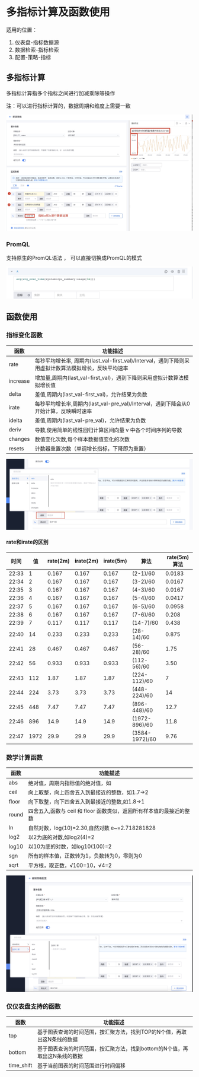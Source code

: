 # 多指标计算及函数使用


适用的位置：

1. 仪表盘-指标数据源
2. 数据检索-指标检索
3. 配置-策略-指标


## 多指标计算

多指标计算指多个指标之间进行加减乘除等操作

注：可以进行指标计算的，数据周期和维度上需要一致

![](media/16614168957501.jpg)

### PromQL

支持原生的PromQL语法 ， 可以直接切换成PromQL的模式

![](media/16614142376385.jpg)


## 函数使用


### 指标变化函数


函数 |	功能描述
---|---
rate	| 每秒平均增长率, 周期内(last_val-first_val)/Interval，遇到下降则采用虚拟计数算法模拟增长，反映平均速率
increase | 增加量,周期内(last_val-first_val)，遇到下降则采用虚拟计数算法模拟增长值
delta	 | 差值,周期内(last_val-first_val)，允许结果为负数
irate	| 每秒平均增长率,周期内(last_val-pre_val)/Interval，遇到下降会从0开始计算，反映瞬时速率
idelta|差值,周期内(last_val-pre_val)，允许结果为负数
deriv	| 导数,使用简单的线性回归计算区间向量 v 中各个时间序列的导数 
changes | 	 数值变化次数,每个样本数据值变化的次数
resets	 | 计数器重置次数（单调增长指标，下降即为重置）

![](media/16614140818309.jpg)


#### rate和irate的区别

时间 | 	值	| rate(2m)	| irate(2m)| 	irate(5m)	| 算法	| rate(5m)	算法 | 
---|---|---|---|---|---|---
22:33 | 1 | 0.167 | 0.167 | 0.167 | (2-1)/60 | 0.0183
22:34 | 2 | 0.167 | 0.167 | 0.167 | (3-2)/60 | 0.0167
22:35 | 3 | 0.167 | 0.167 | 0.167 | (4-3)/60 | 0.0167
22:36 | 4 | 0.167 | 0.167 | 0.167 | (5-4)/60 | 0.0417
22:37 | 5 | 0.167 | 0.167 | 0.167 | (6-5)/60 | 0.0958
22:38 | 6 | 0.167 | 0.167 | 0.167 | (7-6)/60 | 0.208
22:39 | 7 | 0.117 | 0.117 | 0.117 | (14-7)/60 | 0.438
22:40 | 14 | 0.233 | 0.233 | 0.233 | (28-14)/60 | 0.875
22:41 | 28 | 0.467 | 0.467 | 0.467 | (56-28)/60 | 1.75
22:42 | 56 | 0.933 | 0.933 | 0.933 | (112-56)/60 | 3.50
22:43 | 112 | 1.87 | 1.87 | 1.87 | (224-112)/60 | 7
22:44 | 224 | 3.73 | 3.73 | 3.73 | (448-224)/60 | 14
22:45 | 448 | 7.47 | 7.47 | 7.47 | (896-448)/60 | 12.7
22:46 | 896 | 14.9 | 14.9 | 14.9 | (1972-896)/60 | 11.8
22:47 | 1972 | 29.9 | 29.9 | 29.9 | (3584-1972)/60 | 9.76



### 数学计算函数

函数	| 功能描述
---|---
abs	|  绝对值，周期内指标值的绝对值，如|v1|,|v2|,|v3|
ceil	| 向上取整，向上四舍五入到最接近的整数，如1.7->2
floor	 |  向下取整，向下四舍五入到最接近的整数,如1.8->1
round	 | 四舍五入,函数与 ceil 和 floor 函数类似，返回所有样本值的最接近的整数
ln	 | 自然对数，log(10)=2.30,自然对数 e~=2.718281828
log2	|  以2为底的对数,如log2(4)=2 
log10	| 以10为底的对数，如log10(100)=2
sgn	| 所有的样本值，正数转为1，负数转为0，零则为0
sqrt	| 平方根，取正数，√100=10，√4=2 

![](media/16614140736996.jpg)

### 仅仪表盘支持的函数

函数 |	功能描述
---|---
top | 基于图表查询的时间范围，按汇聚方法，找到TOP的N个值，再取出这N条线的数据
bottom	|基于图表查询的时间范围，按汇聚方法，找到bottom的N个值，再取出这N条线的数据
time_shift | 	基于当前图表的时间范围进行时间偏移
















